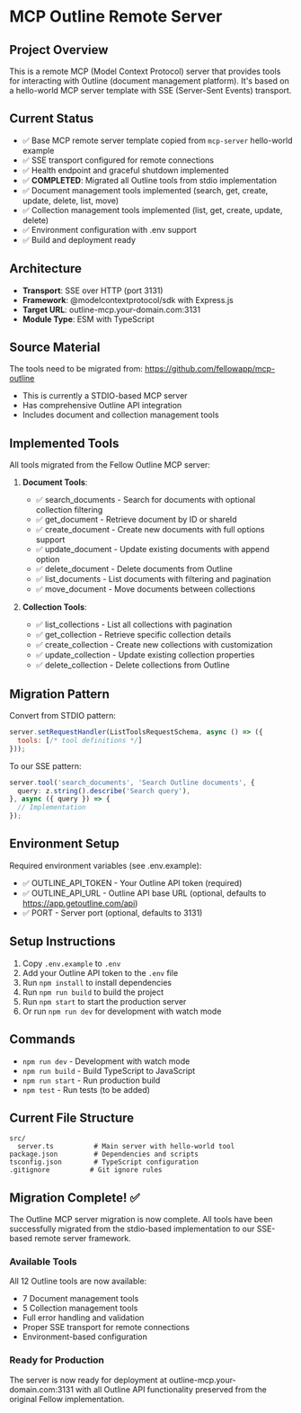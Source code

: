 # MCP Outline Remote Server

## Project Overview
This is a remote MCP (Model Context Protocol) server that provides tools for interacting with Outline (document management platform). It's based on a hello-world MCP server template with SSE (Server-Sent Events) transport.

## Current Status
- ✅ Base MCP remote server template copied from `mcp-server` hello-world example
- ✅ SSE transport configured for remote connections
- ✅ Health endpoint and graceful shutdown implemented
- ✅ **COMPLETED**: Migrated all Outline tools from stdio implementation
- ✅ Document management tools implemented (search, get, create, update, delete, list, move)
- ✅ Collection management tools implemented (list, get, create, update, delete)
- ✅ Environment configuration with .env support
- ✅ Build and deployment ready

## Architecture
- **Transport**: SSE over HTTP (port 3131)
- **Framework**: @modelcontextprotocol/sdk with Express.js
- **Target URL**: outline-mcp.your-domain.com:3131
- **Module Type**: ESM with TypeScript

## Source Material
The tools need to be migrated from: https://github.com/fellowapp/mcp-outline
- This is currently a STDIO-based MCP server
- Has comprehensive Outline API integration
- Includes document and collection management tools

## Implemented Tools
All tools migrated from the Fellow Outline MCP server:

1. **Document Tools**:
   - ✅ search_documents - Search for documents with optional collection filtering
   - ✅ get_document - Retrieve document by ID or shareId
   - ✅ create_document - Create new documents with full options support
   - ✅ update_document - Update existing documents with append option
   - ✅ delete_document - Delete documents from Outline
   - ✅ list_documents - List documents with filtering and pagination
   - ✅ move_document - Move documents between collections

2. **Collection Tools**:
   - ✅ list_collections - List all collections with pagination
   - ✅ get_collection - Retrieve specific collection details
   - ✅ create_collection - Create new collections with customization
   - ✅ update_collection - Update existing collection properties
   - ✅ delete_collection - Delete collections from Outline

## Migration Pattern
Convert from STDIO pattern:
```javascript
server.setRequestHandler(ListToolsRequestSchema, async () => ({
  tools: [/* tool definitions */]
}));
```

To our SSE pattern:
```typescript
server.tool('search_documents', 'Search Outline documents', {
  query: z.string().describe('Search query'),
}, async ({ query }) => {
  // Implementation
});
```

## Environment Setup
Required environment variables (see .env.example):
- ✅ OUTLINE_API_TOKEN - Your Outline API token (required)
- ✅ OUTLINE_API_URL - Outline API base URL (optional, defaults to https://app.getoutline.com/api)
- ✅ PORT - Server port (optional, defaults to 3131)

## Setup Instructions
1. Copy `.env.example` to `.env`
2. Add your Outline API token to the `.env` file
3. Run `npm install` to install dependencies
4. Run `npm run build` to build the project
5. Run `npm start` to start the production server
6. Or run `npm run dev` for development with watch mode

## Commands
- `npm run dev` - Development with watch mode  
- `npm run build` - Build TypeScript to JavaScript
- `npm run start` - Run production build
- `npm test` - Run tests (to be added)

## Current File Structure
```
src/
  server.ts          # Main server with hello-world tool
package.json         # Dependencies and scripts
tsconfig.json        # TypeScript configuration  
.gitignore          # Git ignore rules
```

## Migration Complete! ✅

The Outline MCP server migration is now complete. All tools have been successfully migrated from the stdio-based implementation to our SSE-based remote server framework.

### Available Tools
All 12 Outline tools are now available:
- 7 Document management tools
- 5 Collection management tools
- Full error handling and validation
- Proper SSE transport for remote connections
- Environment-based configuration

### Ready for Production
The server is now ready for deployment at outline-mcp.your-domain.com:3131 with all Outline API functionality preserved from the original Fellow implementation.